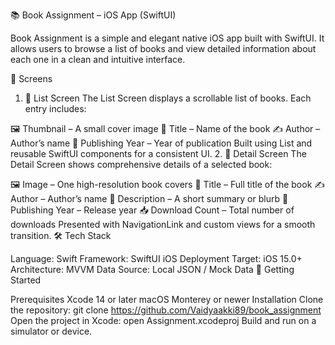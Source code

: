 📚 Book Assignment – iOS App (SwiftUI)

Book Assignment is a simple and elegant native iOS app built with SwiftUI. It allows users to browse a list of books and view detailed information about each one in a clean and intuitive interface.

📱 Screens

1. 📄 List Screen
The List Screen displays a scrollable list of books. Each entry includes:

🖼️ Thumbnail – A small cover image
📖 Title – Name of the book
✍️ Author – Author’s name
📆 Publishing Year – Year of publication
Built using List and reusable SwiftUI components for a consistent UI.
2. 📘 Detail Screen
The Detail Screen shows comprehensive details of a selected book:

🖼️ Image – One high-resolution book covers
📖 Title – Full title of the book
✍️ Author – Author’s name
📝 Description – A short summary or blurb
📆 Publishing Year – Release year
📥 Download Count – Total number of downloads
Presented with NavigationLink and custom views for a smooth transition.
🛠️ Tech Stack

Language: Swift
Framework: SwiftUI
iOS Deployment Target: iOS 15.0+
Architecture: MVVM
Data Source: Local JSON / Mock Data
🚀 Getting Started

Prerequisites
Xcode 14 or later
macOS Monterey or newer
Installation
Clone the repository:
git clone https://github.com/Vaidyaakki89/book_assignment
Open the project in Xcode:
open Assignment.xcodeproj
Build and run on a simulator or device.

